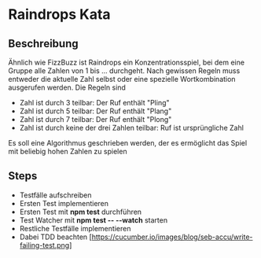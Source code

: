 # Raindrops Kata

## Beschreibung 

Ähnlich wie FizzBuzz ist Raindrops ein Konzentrationsspiel, bei dem
eine Gruppe alle Zahlen von 1 bis ... durchgeht. Nach gewissen Regeln 
muss entweder die aktuelle Zahl selbst oder eine spezielle Wortkombination
ausgerufen werden. Die Regeln sind

* Zahl ist durch 3 teilbar: Der Ruf enthält "Pling"
* Zahl ist durch 5 teilbar: Der Ruf enthält "Plang"
* Zahl ist durch 7 teilbar: Der Ruf enthält "Plong"
* Zahl ist durch keine der drei Zahlen teilbar: Ruf ist ursprüngliche Zahl

Es soll eine Algorithmus geschrieben werden, der es ermöglicht das 
Spiel mit beliebig hohen Zahlen zu spielen

## Steps

* Testfälle aufschreiben
* Ersten Test implementieren
* Ersten Test mit **npm test** durchführen
* Test Watcher mit **npm test -- --watch** starten 
* Restliche Testfälle implementieren
* Dabei TDD beachten [https://cucumber.io/images/blog/seb-accu/write-failing-test.png]
